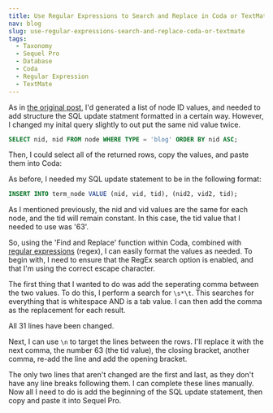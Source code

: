 ```yaml
---
title: Use Regular Expressions to Search and Replace in Coda or TextMate
nav: blog
slug: use-regular-expressions-search-and-replace-coda-or-textmate
tags:
  - Taxonomy
  - Sequel Pro
  - Database
  - Coda
  - Regular Expression
  - TextMate
---
```

As in [the original post](/blog/add-taxonomy-term-multiple-nodes-using-sql "Quickly adding a taxonomy term to multiple nodes using SQL"), I'd generated a list of node ID values, and needed to add structure the SQL update statment formatted in a certain way. However, I changed my inital query slightly to out put the same nid value twice.

~~~sql
SELECT nid, nid FROM node WHERE TYPE = 'blog' ORDER BY nid ASC;
~~~

Then, I could select all of the returned rows, copy the values, and paste them into Coda:

As before, I needed my SQL update statement to be in the following format:

~~~sql
INSERT INTO term_node VALUE (nid, vid, tid), (nid2, vid2, tid);
~~~

As I mentioned previously, the nid and vid values are the same for each node, and the tid will remain constant. In this case, the tid value that I needed to use was '63'.

So, using the 'Find and Replace' function within Coda, combined with [regular expressions](http://en.wikipedia.org/wiki/Regular_expression) (regex), I can easily format the values as needed. To begin with, I need to ensure that the RegEx search option is enabled, and that I'm using the correct escape character.

The first thing that I wanted to do was add the seperating comma between the two values. To do this, I 
perform a search for `\s*\t`. This searches for everything that is whitespace AND is a tab value. I can then add the comma as the replacement for each result.

All 31 lines have been changed.

Next, I can use `\n` to target the lines between the rows. I'll replace it with the next comma, the number 63 (the tid value), the closing bracket, another comma, re-add the line and add the opening bracket.

The only two lines that aren't changed are the first and last, as they don't have any line breaks following them. I can complete these lines manually. Now all I need to do is add the beginning of the SQL update statement, then copy and paste it into Sequel Pro.
